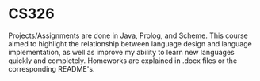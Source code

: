 # CS326
Projects/Assignments are done in Java, Prolog, and Scheme. This course aimed to highlight the relationship between language design and language implementation, as well as improve my ability to learn new languages quickly and completely. Homeworks are explained in .docx files or the corresponding README's.
